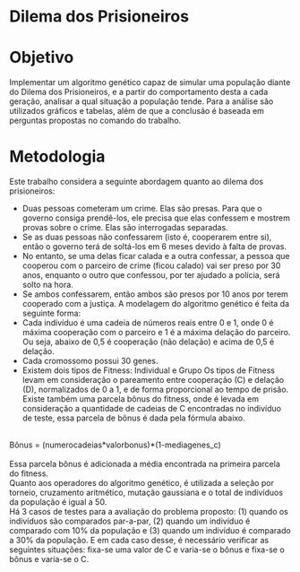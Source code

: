 # Dilema dos Prisioneiros
# Objetivo
Implementar um algoritmo genético capaz de simular uma população diante do Dilema dos Prisioneiros, e a partir do comportamento desta a cada geração, analisar a qual situação a população tende. Para a análise são utilizados gráficos e tabelas, além de que a conclusão é baseada em perguntas propostas no comando do trabalho.
# Metodologia
Este trabalho considera a seguinte abordagem quanto ao dilema dos prisioneiros:
*	Duas pessoas cometeram um crime. Elas são presas. Para que o governo consiga prendê-los, ele precisa que elas confessem e mostrem provas sobre o crime. Elas são interrogadas separadas.
*	Se as duas pessoas não confessarem (isto é, cooperarem entre si), então o governo terá de soltá-los em 6 meses devido à falta de provas.
*	No entanto, se uma delas ficar calada e a outra confessar, a pessoa que cooperou com o parceiro de crime (ficou calado) vai ser preso por 30 anos, enquanto o outro que confessou, por ter ajudado a polícia, será solto na hora.
*	Se ambos confessarem, então ambos são presos por 10 anos por terem cooperado com a justiça.
A modelagem do algoritmo genético é feita da seguinte forma:
*	Cada indivíduo é uma cadeia de números reais entre 0 e 1, onde 0 é máxima cooperação com o parceiro e 1 é a máxima delação do parceiro. Ou seja, abaixo de 0,5 é cooperação (não delação) e acima de 0,5 é delação.
*	Cada cromossomo possui 30 genes.
*	Existem dois tipos de Fitness: Individual e Grupo
Os tipos de Fitness levam em consideração o pareamento entre cooperação (C) e delação (D), normalizados de 0 a 1, e de forma proporcional ao tempo de prisão.<br/>
Existe também uma parcela bônus do fitness, onde é levada em consideração a quantidade de cadeias de C encontradas no indivíduo de teste, essa parcela de bônus é dada pela fórmula abaixo.<br/>
<br/>
Bônus = (numerocadeias*valorbonus)*(1-mediagenes_c)<br/>
<br/>
Essa parcela bônus é adicionada a média encontrada na primeira parcela do fitness.<br/>
Quanto aos operadores do algoritmo genético, é utilizada a seleção por torneio, cruzamento aritmético, mutação gaussiana e o total de indivíduos da população é igual a 50.<br/> 
Há 3 casos de testes para a avaliação do problema proposto: (1) quando os indivíduos são comparados par-a-par, (2) quando um indivíduo é comparado com 10% da população e (3) quando um indivíduo é comparado a 30% da população. E em cada caso desse, é necessário verificar as seguintes situações: fixa-se uma valor de C e varia-se o bônus e fixa-se o bônus e varia-se o C.
